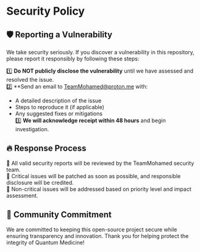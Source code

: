 # Security Policy  

## 🛡️ Reporting a Vulnerability  

We take security seriously. If you discover a vulnerability in this repository, please report it responsibly by following these steps:  

1️⃣ **Do NOT publicly disclose the vulnerability** until we have assessed and resolved the issue.  
2️⃣ **Send an email to TeamMohamed@proton.me with:  
   - A detailed description of the issue  
   - Steps to reproduce it (if applicable)  
   - Any suggested fixes or mitigations  
3️⃣ **We will acknowledge receipt within 48 hours** and begin investigation.  

## 🔥 Response Process  
🔹 All valid security reports will be reviewed by the TeamMohamed security team.  
🔹 Critical issues will be patched as soon as possible, and responsible disclosure will be credited.  
🔹 Non-critical issues will be addressed based on priority level and impact assessment.  

## 🚀 Community Commitment  
We are committed to keeping this open-source project secure while ensuring transparency and innovation. Thank you for helping protect the integrity of Quantum Medicine!  
